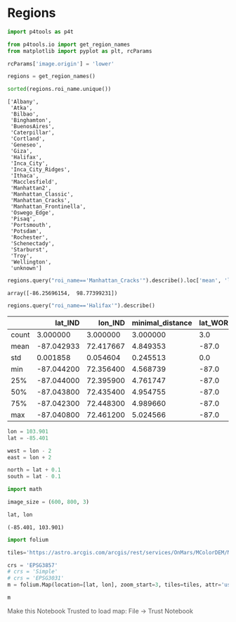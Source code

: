 # Regions


<!-- WARNING: THIS FILE WAS AUTOGENERATED! DO NOT EDIT! -->

``` python
import p4tools as p4t
```

``` python
from p4tools.io import get_region_names
from matplotlib import pyplot as plt, rcParams
```

``` python
rcParams['image.origin'] = 'lower'
```

``` python
regions = get_region_names()
```

``` python
sorted(regions.roi_name.unique())
```

    ['Albany',
     'Atka',
     'Bilbao',
     'Binghamton',
     'BuenosAires',
     'Caterpillar',
     'Cortland',
     'Geneseo',
     'Giza',
     'Halifax',
     'Inca_City',
     'Inca_City_Ridges',
     'Ithaca',
     'Macclesfield',
     'Manhattan2',
     'Manhattan_Classic',
     'Manhattan_Cracks',
     'Manhattan_Frontinella',
     'Oswego_Edge',
     'Pisaq',
     'Portsmouth',
     'Potsdam',
     'Rochester',
     'Schenectady',
     'Starburst',
     'Troy',
     'Wellington',
     'unknown']

``` python
regions.query("roi_name=='Manhattan_Cracks'").describe().loc['mean', 'lat_IND':'lon_IND'].values
```

    array([-86.25696154,  98.77399231])

``` python
regions.query("roi_name=='Halifax'").describe()
```

<div>
<style scoped>
    .dataframe tbody tr th:only-of-type {
        vertical-align: middle;
    }
&#10;    .dataframe tbody tr th {
        vertical-align: top;
    }
&#10;    .dataframe thead th {
        text-align: right;
    }
</style>

<table class="dataframe" data-quarto-postprocess="true" data-border="1">
<thead>
<tr style="text-align: right;">
<th data-quarto-table-cell-role="th"></th>
<th data-quarto-table-cell-role="th">lat_IND</th>
<th data-quarto-table-cell-role="th">lon_IND</th>
<th data-quarto-table-cell-role="th">minimal_distance</th>
<th data-quarto-table-cell-role="th">lat_WORD</th>
<th data-quarto-table-cell-role="th">lon_WORD</th>
<th data-quarto-table-cell-role="th">MY</th>
</tr>
</thead>
<tbody>
<tr>
<td data-quarto-table-cell-role="th">count</td>
<td>3.000000</td>
<td>3.000000</td>
<td>3.000000</td>
<td>3.0</td>
<td>3.0</td>
<td>3.0</td>
</tr>
<tr>
<td data-quarto-table-cell-role="th">mean</td>
<td>-87.042933</td>
<td>72.417667</td>
<td>4.849353</td>
<td>-87.0</td>
<td>72.3</td>
<td>29.0</td>
</tr>
<tr>
<td data-quarto-table-cell-role="th">std</td>
<td>0.001858</td>
<td>0.054604</td>
<td>0.245513</td>
<td>0.0</td>
<td>0.0</td>
<td>0.0</td>
</tr>
<tr>
<td data-quarto-table-cell-role="th">min</td>
<td>-87.044200</td>
<td>72.356400</td>
<td>4.568739</td>
<td>-87.0</td>
<td>72.3</td>
<td>29.0</td>
</tr>
<tr>
<td data-quarto-table-cell-role="th">25%</td>
<td>-87.044000</td>
<td>72.395900</td>
<td>4.761747</td>
<td>-87.0</td>
<td>72.3</td>
<td>29.0</td>
</tr>
<tr>
<td data-quarto-table-cell-role="th">50%</td>
<td>-87.043800</td>
<td>72.435400</td>
<td>4.954755</td>
<td>-87.0</td>
<td>72.3</td>
<td>29.0</td>
</tr>
<tr>
<td data-quarto-table-cell-role="th">75%</td>
<td>-87.042300</td>
<td>72.448300</td>
<td>4.989660</td>
<td>-87.0</td>
<td>72.3</td>
<td>29.0</td>
</tr>
<tr>
<td data-quarto-table-cell-role="th">max</td>
<td>-87.040800</td>
<td>72.461200</td>
<td>5.024566</td>
<td>-87.0</td>
<td>72.3</td>
<td>29.0</td>
</tr>
</tbody>
</table>

</div>

``` python
lon = 103.901
lat = -85.401
```

``` python
west = lon - 2
east = lon + 2
```

``` python
north = lat + 0.1
south = lat - 0.1
```

``` python
import math
```

``` python
image_size = (600, 800, 3)
```

``` python
lat, lon
```

    (-85.401, 103.901)

``` python
import folium

tiles='https://astro.arcgis.com/arcgis/rest/services/OnMars/MColorDEM/MapServer/tile/{z}/{y}/{x}'

crs = 'EPSG3857'
# crs = 'Simple'
# crs = 'EPSG3031'
m = folium.Map(location=[lat, lon], zoom_start=3, tiles=tiles, attr='usgs/esri', crs=crs)

m
```

<div style="width:100%;"><div style="position:relative;width:100%;height:0;padding-bottom:60%;"><span style="color:#565656">Make this Notebook Trusted to load map: File -> Trust Notebook</span><iframe srcdoc="&lt;!DOCTYPE html&gt;
&lt;html&gt;
&lt;head&gt;
    &#10;    &lt;meta http-equiv=&quot;content-type&quot; content=&quot;text/html; charset=UTF-8&quot; /&gt;
    &#10;        &lt;script&gt;
            L_NO_TOUCH = false;
            L_DISABLE_3D = false;
        &lt;/script&gt;
    &#10;    &lt;style&gt;html, body {width: 100%;height: 100%;margin: 0;padding: 0;}&lt;/style&gt;
    &lt;style&gt;#map {position:absolute;top:0;bottom:0;right:0;left:0;}&lt;/style&gt;
    &lt;script src=&quot;https://cdn.jsdelivr.net/npm/leaflet@1.9.3/dist/leaflet.js&quot;&gt;&lt;/script&gt;
    &lt;script src=&quot;https://code.jquery.com/jquery-1.12.4.min.js&quot;&gt;&lt;/script&gt;
    &lt;script src=&quot;https://cdn.jsdelivr.net/npm/bootstrap@5.2.2/dist/js/bootstrap.bundle.min.js&quot;&gt;&lt;/script&gt;
    &lt;script src=&quot;https://cdnjs.cloudflare.com/ajax/libs/Leaflet.awesome-markers/2.0.2/leaflet.awesome-markers.js&quot;&gt;&lt;/script&gt;
    &lt;link rel=&quot;stylesheet&quot; href=&quot;https://cdn.jsdelivr.net/npm/leaflet@1.9.3/dist/leaflet.css&quot;/&gt;
    &lt;link rel=&quot;stylesheet&quot; href=&quot;https://cdn.jsdelivr.net/npm/bootstrap@5.2.2/dist/css/bootstrap.min.css&quot;/&gt;
    &lt;link rel=&quot;stylesheet&quot; href=&quot;https://netdna.bootstrapcdn.com/bootstrap/3.0.0/css/bootstrap.min.css&quot;/&gt;
    &lt;link rel=&quot;stylesheet&quot; href=&quot;https://cdn.jsdelivr.net/npm/@fortawesome/fontawesome-free@6.2.0/css/all.min.css&quot;/&gt;
    &lt;link rel=&quot;stylesheet&quot; href=&quot;https://cdnjs.cloudflare.com/ajax/libs/Leaflet.awesome-markers/2.0.2/leaflet.awesome-markers.css&quot;/&gt;
    &lt;link rel=&quot;stylesheet&quot; href=&quot;https://cdn.jsdelivr.net/gh/python-visualization/folium/folium/templates/leaflet.awesome.rotate.min.css&quot;/&gt;
    &#10;            &lt;meta name=&quot;viewport&quot; content=&quot;width=device-width,
                initial-scale=1.0, maximum-scale=1.0, user-scalable=no&quot; /&gt;
            &lt;style&gt;
                #map_9bd3837b92f4a8b46852b9a7965b6a78 {
                    position: relative;
                    width: 100.0%;
                    height: 100.0%;
                    left: 0.0%;
                    top: 0.0%;
                }
                .leaflet-container { font-size: 1rem; }
            &lt;/style&gt;
        &#10;&lt;/head&gt;
&lt;body&gt;
    &#10;    
            &lt;div class=&quot;folium-map&quot; id=&quot;map_9bd3837b92f4a8b46852b9a7965b6a78&quot; &gt;&lt;/div&gt;
        &#10;&lt;/body&gt;
&lt;script&gt;
    &#10;    
            var map_9bd3837b92f4a8b46852b9a7965b6a78 = L.map(
                &quot;map_9bd3837b92f4a8b46852b9a7965b6a78&quot;,
                {
                    center: [-85.401, 103.901],
                    crs: L.CRS.EPSG3857,
                    zoom: 3,
                    zoomControl: true,
                    preferCanvas: false,
                }
            );
&#10;            
&#10;        
    &#10;            var tile_layer_1e6e6008ded64dab91ad247a2250b3c3 = L.tileLayer(
                &quot;https://astro.arcgis.com/arcgis/rest/services/OnMars/MColorDEM/MapServer/tile/{z}/{y}/{x}&quot;,
                {&quot;attribution&quot;: &quot;usgs/esri&quot;, &quot;detectRetina&quot;: false, &quot;maxNativeZoom&quot;: 18, &quot;maxZoom&quot;: 18, &quot;minZoom&quot;: 0, &quot;noWrap&quot;: false, &quot;opacity&quot;: 1, &quot;subdomains&quot;: &quot;abc&quot;, &quot;tms&quot;: false}
            ).addTo(map_9bd3837b92f4a8b46852b9a7965b6a78);
        &#10;&lt;/script&gt;
&lt;/html&gt;" style="position:absolute;width:100%;height:100%;left:0;top:0;border:none !important;" allowfullscreen webkitallowfullscreen mozallowfullscreen></iframe></div></div>
